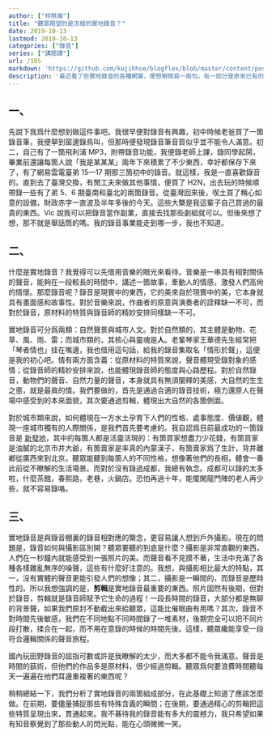 ```yaml
---
author: ["柯棋瀚"]
title: "聽眾期望的是怎樣的實地錄音？"
date: 2019-10-13
lastmod: 2019-10-13
categories: ["錄音"]
series: ["講閒譚"]
url: /185
markdown: 'https://github.com/kujihhoe/blogflex/blob/master/content/post/185錄音想法.md'
description: '最近看了些實地錄音的各種網葉，便想稍微寫一兩句。有一部分是原來已有的。'
---
```


## 一、

先說下我爲什麼想到做這件事吧。我很早便對錄音有興趣，初中時候老爸買了一箇錄音筆，我便拏到窗邊錄鳥叫，但那時便發現錄音筆音質似乎並不能令人滿意。初二，自己有了一箇飛利浦 MP3，附帶錄音功能，我便錄老師上課，錄同學起鬨，畢業前還讓每箇人說「我是某某某」<n>兩年下來積累了不少東西，幸好都保存下來了，有了網易雲電臺弟 15—17 期那三箇初中的錄音</n>。就這樣，我是一直喜歡錄音的。直到去了臺灣交換，有閒工夫來做其他事情，便買了 H2N，出去玩的時候順帶錄一些<n>有了弟 5、6 期臺南和臺北的兩箇錄音</n>。從臺灣回來後，喫土買了稱心如意的設備，財政赤字一直波及半年多後的今天。這些大槩是我這輩子自己買過的最貴的東西。Vic 說我可以把錄音當作副業，直接去找那些劇組就可以。但後來想了想，那不就是舉話筒的嗎。我的錄音事業能走到哪一步，我也不知道。

## 二、

什麼是實地錄音？我覺得可以先借用音樂的眼光來看待。音樂是一串具有相對關係的聲音，能夠在一段較長的時間中，講述一箇故事，牽動人的情感，激發人們高尙的情懷。那麼錄音呢？錄音是現實中的東西，它的美來自於現實中的美，它本身就具有畫面感和故事性。對於音樂來說，作曲者的原意與演奏者的詮釋缺一不可，而對於錄音，原材料的特質與錄音師的精妙安排同樣缺一不可。

實地錄音可分爲兩類：自然聲景與城市人文。對於自然類的，其主體是動物、花草、風、雨、雷；而城市類的，其核心與靈魂是**人**。老輩琴家王華德先生經常把「琴者情也」挂在嘴邊，我也借用這句話，給我的錄音集取名「情形於聲」，這便是我的初心吧。情有兩方面含義：從原材料的特質來說，聲音體現受錄對象的感情；從錄音師的精妙安排來說，也能體現錄音師的態度與心路歷程。對於自然錄音，動物們的聲音、自然力量的聲音，本身就具有無須闡釋的美感，大自然的生生之㥁，就是最眞的情。我們要做的，首先是通過合適的錄音技術，極力還原人在聲場中感受到的本來面貌，其次要通過剪輯，體現出大自然的各箇側面。

對於城市類來說，如何體現在一方水土孕育下人們的性格、處事態度、價値觀，體現一座城市獨有的人際關係，是我們首先要考慮的。我自認爲目前最成功的一箇錄音是 <v>[新發地](https://music.163.com/dj?id=1369475470&userid=275990862)</v>，其中的每箇人都是活靈活現的：有箇買家想盡力少花錢，有箇買家是油膩的北京市井大爺，有箇賣家是率真的內蒙漢子，有箇賣家爲了生計，背井離鄕從廣西來到北京。聽眾能聽到每箇人的不同性格，想像著他們的長相，體會一番此前從不瞭解的生活場景。而對於沒有錄過成都，我總有執念。成都可以錄的太多啦，什麼茶館，春熙路，老巷，火鍋店。恐怕再過十年，能擺閑龍門陣的老人再少些，就不容易錄咯。

## 三、

實地錄音是與錄音棚裏的錄音相對應的槩念，更容易讓人想到戶外攝影。現在的問題是，錄音如何與攝影區別開？聽眾要聽的到底是什麼？攝影是非常直觀的東西，人們在一秒鐘內就能感受到一張照片的美。而聲音看不見摸不著，生活中充滿了各種各樣雜亂無序的噪聲，這些有什麼好注意的。我想，與攝影相比最大的特點，其一，沒有實體的聲音更能引發人們的想像；其二，攝影是一瞬間的，而錄音是歷時性的。所以我想強調的是，**剪輯**是實地錄音最重要的東西。照片固然有後期，但對於錄音，剪輯就是錄音師賦予它生命的過程！一段長時間的錄音，大部分都是無聊的背景聲，如果我們原封不動截出來給聽眾，這能比催眠曲有用嗎？其次，錄音不對時間先後敏感，我們在不同地點不同時間錄了一堆素材，後期完全可以把不同片段打散，揉合在一起，而不用在意錄的時候的時間先後。這樣，聽眾纔能享受一段符合邏輯關係的聲音旅程。

國內玩田野錄音的屈指可數<n>或許是我瞭解的太少</n>，而大多都不能令我滿意。聲音是時間的蓺術，但他們的作品多是原材料，很少經過剪輯。聽眾爲何要浪費時間聽每天一遍遍在他們耳邊重複著的東西呢？

稍稍總結一下，我們分析了實地錄音的兩箇組成部分，在此基礎上知道了應該怎麼做。在前期，要儘量捕捉那些有特殊含義的瞬間；在後期，要通過精心的剪輯把這些特質呈現出來，貫通起來。我不㫷待我的錄音能有多大的震撼力，我只希望如果有知音察覺到了那些動人的閃光點，能在心頭微微一笑。
